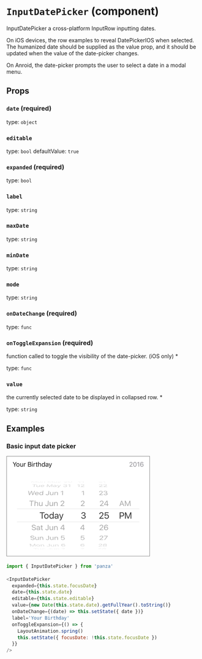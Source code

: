 `InputDatePicker` (component)
=============================

InputDatePicker a cross-platform InputRow inputting
dates.

On iOS devices, the row examples to reveal
DatePickerIOS when selected. The humanized date should
be supplied as the value prop, and it should be
updated when the value of the date-picker changes.

On Anroid, the date-picker prompts the user to select
a date in a modal menu.

Props
-----

### `date` (required)

type: `object`


### `editable`

type: `bool`
defaultValue: `true`


### `expanded` (required)

type: `bool`


### `label`

type: `string`


### `maxDate`

type: `string`


### `minDate`

type: `string`


### `mode`

type: `string`


### `onDateChange` (required)

type: `func`


### `onToggleExpansion` (required)

function called to toggle the visibility of the date-picker. (iOS only) *

type: `func`


### `value`

the currently selected date to be displayed in collapsed row. *

type: `string`

## Examples

### Basic input date picker

![Input date picker iOS](images/InputDatePicker.png)

```javascript
import { InputDatePicker } from 'panza'

<InputDatePicker
  expanded={this.state.focusDate}
  date={this.state.date}
  editable={this.state.editable}
  value={new Date(this.state.date).getFullYear().toString()}
  onDateChange={(date) => this.setState({ date })}
  label='Your Birthday'
  onToggleExpansion={() => {
    LayoutAnimation.spring()
    this.setState({ focusDate: !this.state.focusDate })
  }}
/>

```
